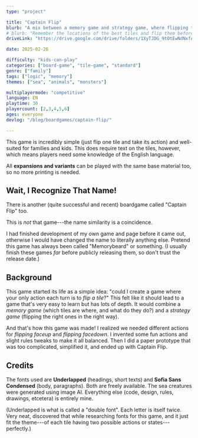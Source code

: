 ```yaml
---
type: "project"

title: "Captain Flip"
blurb: "A mix between a memory game and strategy game, where flipping tiles gives you actions, and scoring the tiles you wanted is a challenge."
# blurb: "Remember the locations of the best tiles and flip them before anyone else."
driveLink: "https://drive.google.com/drive/folders/1XyTJDG_9tOtEwNdNxfAAKBFr6LHghwIX"

date: 2025-02-26

difficulty: "kids-can-play"
categories: ["board-game", "tile-game", "standard"]
genre: ["family"]
tags: ["logic", "memory"]
themes: ["sea", "animals", "monsters"]

multiplayermode: "competitive"
language: EN
playtime: 30
playercount: [2,3,4,5,6]
ages: everyone
devlog: "/blog/boardgames/captain-flip/"

---
```


This game is incredibly simple (just flip one tile and take its action) and well-suited for families and kids. This does require text on the tiles, however, which means players need some knowledge of the English language.

All **expansions and variants** can be played with the same base material too, so no more printing is needed.

## Wait, I Recognize That Name!

There is another (quite successful and recent) boardgame called "Captain Flip" too. 

This is _not_ that game---the name similarity is a coincidence.

I had finished development of my own game and page before it came out, otherwise I would have changed the name to literally anything else. Pretend this game has always been called "Memorybeard" or something. (I usually finish these games _far_ before publicly releasing them, so don't trust the release date.)

## Background

This game started its life as a simple idea: "could I create a game where your only action each turn is to _flip a tile_?" This felt like it should lead to a game that's very easy to learn but has lots of depth. It would combine a _memory game_ (which tiles are where, and what do they do?) and a _strategy game_ (flipping the right ones in the right way).

And that's how this game was made! I realized we needed different actions for _flipping faceup_ and _flipping facedown_. I invented some fun actions and slight rules tweaks to make it all balanced. Then I did a paper prototype that was too complicated, simplified it, and ended up with Captain Flip.

## Credits

The fonts used are **Underlapped** (headings, short texts) and **Sofia Sans Condensed** (body, paragraphs). Both are freely available. The sea creatures were generated using image AI. Everything else (code, design, rules, drawings, etcetera) is entirely mine.

(Underlapped is what is called a "double font". Each letter is itself twice. Very neat, discovered that while researching fonts for this game, and it just fit the theme---of each tile having two possible actions or states---perfectly.)

